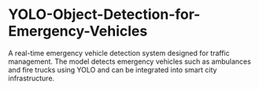 # YOLO-Object-Detection-for-Emergency-Vehicles
A real-time emergency vehicle detection system designed for traffic management. The model detects emergency vehicles such as ambulances and fire trucks using YOLO and can be integrated into smart city infrastructure.
